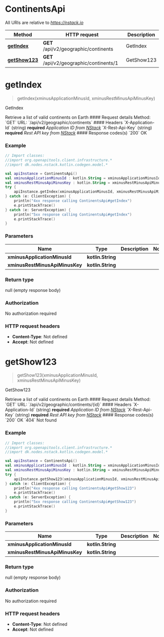 # ContinentsApi

All URIs are relative to *https://nstack.io*

Method | HTTP request | Description
------------- | ------------- | -------------
[**getIndex**](ContinentsApi.md#getIndex) | **GET** /api/v2/geographic/continents | GetIndex
[**getShow123**](ContinentsApi.md#getShow123) | **GET** /api/v2/geographic/continents/1 | GetShow123


<a name="getIndex"></a>
# **getIndex**
> getIndex(xminusApplicationMinusId, xminusRestMinusApiMinusKey)

GetIndex

Retrieve a list of valid continents on Earth  #### Request details Method:    &#x60;GET&#x60;  URL:    &#x60;/api/v2/geographic/continents&#x60;  #### Headers  &#x60;X-Application-Id&#x60; (string) **required** _Application ID from [NStack](https://nstack.io)_  &#x60;X-Rest-Api-Key&#x60; (string) **required** _Rest API key from [NStack](https://nstack.io)_  #### Response codes(s) &#x60;200&#x60; OK

### Example
```kotlin
// Import classes:
//import org.openapitools.client.infrastructure.*
//import dk.nodes.nstack.kotlin.codegen.model.*

val apiInstance = ContinentsApi()
val xminusApplicationMinusId : kotlin.String = xminusApplicationMinusId_example // kotlin.String | 
val xminusRestMinusApiMinusKey : kotlin.String = xminusRestMinusApiMinusKey_example // kotlin.String | 
try {
    apiInstance.getIndex(xminusApplicationMinusId, xminusRestMinusApiMinusKey)
} catch (e: ClientException) {
    println("4xx response calling ContinentsApi#getIndex")
    e.printStackTrace()
} catch (e: ServerException) {
    println("5xx response calling ContinentsApi#getIndex")
    e.printStackTrace()
}
```

### Parameters

Name | Type | Description  | Notes
------------- | ------------- | ------------- | -------------
 **xminusApplicationMinusId** | **kotlin.String**|  |
 **xminusRestMinusApiMinusKey** | **kotlin.String**|  |

### Return type

null (empty response body)

### Authorization

No authorization required

### HTTP request headers

 - **Content-Type**: Not defined
 - **Accept**: Not defined

<a name="getShow123"></a>
# **getShow123**
> getShow123(xminusApplicationMinusId, xminusRestMinusApiMinusKey)

GetShow123

Retrieve a list of valid continents on Earth  #### Request details Method:    &#x60;GET&#x60;  URL:    &#x60;/api/v2/geographic/continents/{id}&#x60;  #### Headers  &#x60;X-Application-Id&#x60; (string) **required** _Application ID from [NStack](https://nstack.io)_  &#x60;X-Rest-Api-Key&#x60; (string) **required** _Rest API key from [NStack](https://nstack.io)_  #### Response codes(s) &#x60;200&#x60; OK  &#x60;404&#x60; Not found

### Example
```kotlin
// Import classes:
//import org.openapitools.client.infrastructure.*
//import dk.nodes.nstack.kotlin.codegen.model.*

val apiInstance = ContinentsApi()
val xminusApplicationMinusId : kotlin.String = xminusApplicationMinusId_example // kotlin.String | 
val xminusRestMinusApiMinusKey : kotlin.String = xminusRestMinusApiMinusKey_example // kotlin.String | 
try {
    apiInstance.getShow123(xminusApplicationMinusId, xminusRestMinusApiMinusKey)
} catch (e: ClientException) {
    println("4xx response calling ContinentsApi#getShow123")
    e.printStackTrace()
} catch (e: ServerException) {
    println("5xx response calling ContinentsApi#getShow123")
    e.printStackTrace()
}
```

### Parameters

Name | Type | Description  | Notes
------------- | ------------- | ------------- | -------------
 **xminusApplicationMinusId** | **kotlin.String**|  |
 **xminusRestMinusApiMinusKey** | **kotlin.String**|  |

### Return type

null (empty response body)

### Authorization

No authorization required

### HTTP request headers

 - **Content-Type**: Not defined
 - **Accept**: Not defined


